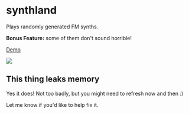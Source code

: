 # synthland

Plays randomly generated FM synths.

**Bonus Feature:** some of them don't sound horrible!

[Demo](https://joshwnj.github.io/synthland/)

![](https://user-images.githubusercontent.com/36711/42206072-69a5baa4-7ea6-11e8-9c49-d0c885f817c6.png)

## This thing leaks memory

Yes it does! Not too badly, but you might need to refresh now and then :)

Let me know if you'd like to help fix it.
